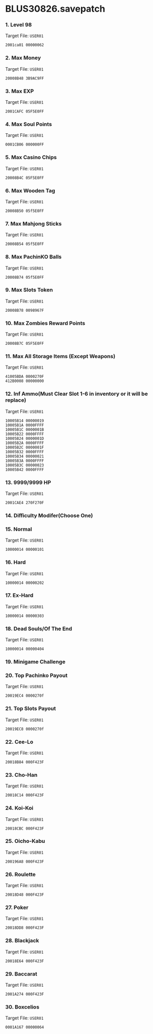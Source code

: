 # BLUS30826.savepatch

### 1. Level 98

Target File: `USER01`

```
2001ca01 00000062
```

### 2. Max Money

Target File: `USER01`

```
20008B48 3B9AC9FF
```

### 3. Max EXP

Target File: `USER01`

```
2001CAFC 05F5E0FF
```

### 4. Max Soul Points

Target File: `USER01`

```
0001CB06 000000FF
```

### 5. Max Casino Chips

Target File: `USER01`

```
20008B4C 05F5E0FF
```

### 6. Max Wooden Tag

Target File: `USER01`

```
20008B50 05f5E0FF
```

### 7. Max Mahjong Sticks

Target File: `USER01`

```
20008B54 05f5E0FF
```

### 8. Max PachinKO Balls

Target File: `USER01`

```
20008B74 05f5E0FF
```

### 9. Max Slots Token

Target File: `USER01`

```
20008B78 0098967F
```

### 10. Max Zombies Reward Points

Target File: `USER01`

```
20008B7C 05F5E0FF
```

### 11. Max All Storage Items (Except Weapons)

Target File: `USER01`

```
41005BDA 0000270F
412B0008 00000000
```

### 12. Inf Ammo(Must Clear Slot 1-6 in inventory or it will be replace)

Target File: `USER01`

```
10005B14 00000019
10005B1A 0000FFFF
10005B1C 0000001B
10005B22 0000FFFF
10005B24 0000001D
10005B2A 0000FFFF
10005B2C 0000001F
10005B32 0000FFFF
10005B34 00000021
10005B3A 0000FFFF
10005B3C 00000023
10005B42 0000FFFF
```

### 13. 9999/9999 HP

Target File: `USER01`

```
2001CAE4 270F270F
```

### 14. Difficulty Modifer(Choose One)
### 15. Normal

Target File: `USER01`

```
10000014 00000101
```

### 16. Hard

Target File: `USER01`

```
10000014 00000202
```

### 17. Ex-Hard

Target File: `USER01`

```
10000014 00000303
```

### 18. Dead Souls/Of The End

Target File: `USER01`

```
10000014 00000404
```

### 19. Minigame Challenge
### 20. Top Pachinko Payout

Target File: `USER01`

```
20019EC4 0000270f
```

### 21. Top Slots Payout

Target File: `USER01`

```
20019EC8 0000270f
```

### 22. Cee-Lo

Target File: `USER01`

```
20018B84 000F423F
```

### 23. Cho-Han

Target File: `USER01`

```
20018C14 000F423F
```

### 24. Koi-Koi

Target File: `USER01`

```
20018CBC 000F423F
```

### 25. Oicho-Kabu

Target File: `USER01`

```
200196A8 000F423F
```

### 26. Roulette

Target File: `USER01`

```
20018D48 000F423F
```

### 27. Poker

Target File: `USER01`

```
20018DD8 000F423F
```

### 28. Blackjack

Target File: `USER01`

```
20018E64 000F423F
```

### 29. Baccarat

Target File: `USER01`

```
2001A274 000F423F
```

### 30. Boxcelios

Target File: `USER01`

```
0001A167 00000064
```


